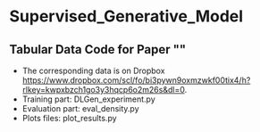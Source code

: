 # Supervised_Generative_Model

## Tabular Data Code for Paper ""
  - The corresponding data is on Dropbox https://www.dropbox.com/scl/fo/bi3pywn9oxmzwkf00tix4/h?rlkey=kwpxbzch1go3y3hqcp6o2m26s&dl=0.
  - Training part: DLGen_experiment.py
  - Evaluation part: eval_density.py
  - Plots files: plot_results.py
  

